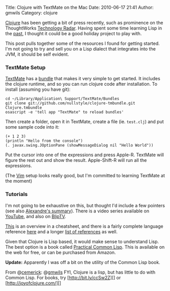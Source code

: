 Title: Clojure with TextMate on the Mac
Date: 2010-06-17 21:41
Author: gmwils
Category: clojure

[Clojure][] has been getting a bit of press recently, such as prominence
on the ThoughtWorks [Technology Radar][]. Having spent some time
learning Lisp in the [past][], I thought it could be a good holiday
project to play with.

This post pulls together some of the resources I found for getting
started. I'm not going to try and sell you on a Lisp dialect that
integrates into the JVM, it should be self evident.

### TextMate Setup

[TextMate][] has a [bundle][] that makes it very simple to get started.
It includes the clojure runtime, and so you can run clojure code after
installation. To install (assuming you have git):

    cd ~/Library/Application\ Support/TextMate/Bundles
    git clone git://github.com/nullstyle/clojure-tmbundle.git Clojure.tmbundle
    osascript -e 'tell app "TextMate" to reload bundles'

Then create a folder, open it in TextMate, create a file (ie.
`test.clj`) and put some sample code into it:


    (+ 1 2 3)
    (println "Hello from the console")
    (. javax.swing.JOptionPane (showMessageDialog nil "Hello World"))

Put the cursor into one of the expressions and press Apple-R. TextMate
will figure the rest out and show the result. Apple-Shift-R will run all
the expressions.

(The [Vim][] setup looks really good, but I'm committed to learning
TextMate at the moment)

### Tutorials

I'm not going to be exhaustive on this, but thought I'd include a few
pointers (see also [Alexandre's summary][]). There is a video series
available on [YouTube][], and also on [BlipTV][].

[This][] is an overview in a cheatsheet, and there is a fairly complete
language reference [here][] and a longer [list of references][] as well.

Given that Clojure is Lisp based, it would make sense to understand
Lisp. The best option is a book called [Practical Common Lisp][]. This
is available on the web for free, or can be purchased from Amazon.

**Update:** Apparently I was off a bit on the utility of the Common Lisp
book.

From @[cemerick][]: @[gmwils][] FYI, Clojure is a lisp, but has little
to do with Common Lisp. For books, try [http://bit.ly/ccSw2Z][] or
[http://joyofclojure.com/][]

  [Clojure]: http://clojure.org/getting_started
  [Technology Radar]: http://www.thoughtworks.com/radar/
  [past]: http://pseudofish.com/blog/2007/02/14/lisp-in-a-box/
  [TextMate]: http://macromates.com/
  [bundle]: http://github.com/nullstyle/clojure-tmbundle
  [Vim]: http://www.assembla.com/wiki/show/clojure/Getting_Started_with_Vim
  [Alexandre's summary]: http://alexandrenotebook.blogspot.com/2009/04/starting-up-clojure-simple-tips.html
  [YouTube]: http://www.youtube.com/watch?v=Aoeav_T1ARU&feature=PlayList&p=00D7ACB417C22451&index=0&playnext=1
  [BlipTV]: http://clojure.blip.tv/
  [This]: http://clojure.org/cheatsheet
  [here]: http://java.ociweb.com/mark/clojure/article.html
  [list of references]: http://java.ociweb.com/mark/clojure/
  [Practical Common Lisp]: http://www.gigamonkeys.com/book/
  [cemerick]: https://twitter.com/cemerick/status/16382771631
  [gmwils]: http://twitter.com/gmwils
  [http://bit.ly/ccSw2Z]: http://bit.ly/ccSw2Z
  [http://joyofclojure.com/]: http://joyofclojure.com/
